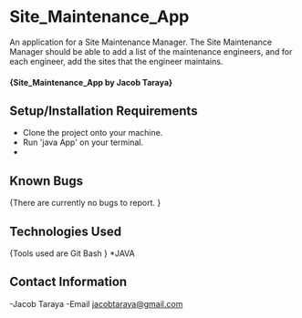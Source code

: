 # Site_Maintenance_App
 An application for a Site Maintenance Manager. The Site Maintenance Manager should be able to add a list of the maintenance engineers, and for each engineer, add the sites that the engineer maintains.
#### {Site_Maintenance_App by Jacob Taraya}

## Setup/Installation Requirements

- Clone the project onto your machine.
- Run 'java App' on your terminal.
-

## Known Bugs

{There are currently no bugs to report. }

## Technologies Used

{Tools used are Git Bash }
\*JAVA

## Contact Information
-Jacob Taraya
-Email jacobtaraya@gmail.com

